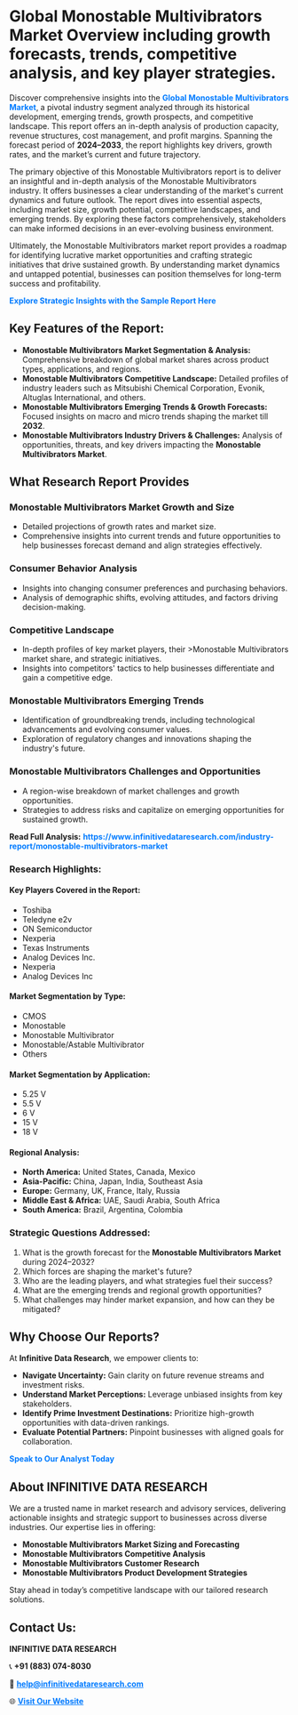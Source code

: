 <h1>Global Monostable Multivibrators Market Overview including growth forecasts, trends, competitive analysis, and key player strategies.</h1>
<p>
Discover comprehensive insights into the 
<a href="https://www.infinitivedataresearch.com/industry-report/monostable-multivibrators-market" rel="dofollow" style="color: #007BFF; text-decoration: none;"><strong>Global Monostable Multivibrators Market</strong></a>, a pivotal industry segment analyzed through its historical development, emerging trends, growth prospects, and competitive landscape. This report offers an in-depth analysis of production capacity, revenue structures, cost management, and profit margins. Spanning the forecast period of <strong>2024–2033</strong>, the report highlights key drivers, growth rates, and the market’s current and future trajectory.
</p>
<p>
The primary objective of this Monostable Multivibrators report is to deliver an insightful and in-depth analysis of the Monostable Multivibrators industry. It offers businesses a clear understanding of the market's current dynamics and future outlook. The report dives into essential aspects, including market size, growth potential, competitive landscapes, and emerging trends. By exploring these factors comprehensively, stakeholders can make informed decisions in an ever-evolving business environment.
</p>
<p>
Ultimately, the Monostable Multivibrators market report provides a roadmap for identifying lucrative market opportunities and crafting strategic initiatives that drive sustained growth. By understanding market dynamics and untapped potential, businesses can position themselves for long-term success and profitability.
</p>
<p>
<a href="https://www.infinitivedataresearch.com/request-sample/reportId=106418" style="color: #007BFF; text-decoration: none;"><strong>Explore Strategic Insights with the Sample Report Here</strong></a>
</p>

<h2>Key Features of the Report:</h2>
<ul>
<li><strong>Monostable Multivibrators Market Segmentation & Analysis:</strong> Comprehensive breakdown of global market shares across product types, applications, and regions.</li>
<li><strong>Monostable Multivibrators Competitive Landscape:</strong> Detailed profiles of industry leaders such as Mitsubishi Chemical Corporation, Evonik, Altuglas International, and others.</li>
<li><strong>Monostable Multivibrators Emerging Trends & Growth Forecasts:</strong> Focused insights on macro and micro trends shaping the market till <strong>2032</strong>.</li>
<li><strong>Monostable Multivibrators Industry Drivers & Challenges:</strong> Analysis of opportunities, threats, and key drivers impacting the <strong>Monostable Multivibrators Market</strong>.</li>
</ul>

<h2>What Research Report Provides</h2>
<h3>Monostable Multivibrators Market Growth and Size</h3>
<ul>
<li>Detailed projections of growth rates and market size.</li>
<li>Comprehensive insights into current trends and future opportunities to help businesses forecast demand and align strategies effectively.</li>
</ul>

<h3>Consumer Behavior Analysis</h3>
<ul>
<li>Insights into changing consumer preferences and purchasing behaviors.</li>
<li>Analysis of demographic shifts, evolving attitudes, and factors driving decision-making.</li>
</ul>

<h3>Competitive Landscape</h3>
<ul>
<li>In-depth profiles of key market players, their >Monostable Multivibrators market share, and strategic initiatives.</li>
<li>Insights into competitors' tactics to help businesses differentiate and gain a competitive edge.</li>
</ul>

<h3>Monostable Multivibrators Emerging Trends</h3>
<ul>
<li>Identification of groundbreaking trends, including technological advancements and evolving consumer values.</li>
<li>Exploration of regulatory changes and innovations shaping the industry's future.</li>
</ul>

<h3>Monostable Multivibrators Challenges and Opportunities</h3>
<ul>
<li>A region-wise breakdown of market challenges and growth opportunities.</li>
<li>Strategies to address risks and capitalize on emerging opportunities for sustained growth.</li>
</ul>
<p><strong>Read Full Analysis:</strong> <a href="https://www.infinitivedataresearch.com/industry-report/monostable-multivibrators-market" rel="dofollow" style="color: #007BFF; text-decoration: none;"><strong>https://www.infinitivedataresearch.com/industry-report/monostable-multivibrators-market</strong></a></p>
<h3>Research Highlights:</h3>
<h4>Key Players Covered in the Report:</h4>
<ul><li>Toshiba</li><li>Teledyne e2v</li><li>ON Semiconductor</li><li>Nexperia</li><li>Texas Instruments</li><li>Analog Devices Inc.</li><li>Nexperia</li><li>Analog Devices Inc</li></ul>
<h4>Market Segmentation by Type:</h4>
<ul><li>CMOS</li><li>Monostable</li><li>Monostable Multivibrator</li><li>Monostable/Astable Multivibrator</li><li>Others</li></ul>
<h4>Market Segmentation by Application:</h4>
<ul><li>5.25 V</li><li>5.5 V</li><li>6 V</li><li>15 V</li><li>18 V</li></ul>

<h4>Regional Analysis:</h4>
<ul>
<li><strong>North America:</strong> United States, Canada, Mexico</li>
<li><strong>Asia-Pacific:</strong> China, Japan, India, Southeast Asia</li>
<li><strong>Europe:</strong> Germany, UK, France, Italy, Russia</li>
<li><strong>Middle East & Africa:</strong> UAE, Saudi Arabia, South Africa</li>
<li><strong>South America:</strong> Brazil, Argentina, Colombia</li>
</ul>

<h3>Strategic Questions Addressed:</h3>
<ol>
<li>What is the growth forecast for the <strong>Monostable Multivibrators Market</strong> during 2024–2032?</li>
<li>Which forces are shaping the market's future?</li>
<li>Who are the leading players, and what strategies fuel their success?</li>
<li>What are the emerging trends and regional growth opportunities?</li>
<li>What challenges may hinder market expansion, and how can they be mitigated?</li>
</ol>

<h2>Why Choose Our Reports?</h2>
<p>At <strong>Infinitive Data Research</strong>, we empower clients to:</p>
<ul>
<li><strong>Navigate Uncertainty:</strong> Gain clarity on future revenue streams and investment risks.</li>
<li><strong>Understand Market Perceptions:</strong> Leverage unbiased insights from key stakeholders.</li>
<li><strong>Identify Prime Investment Destinations:</strong> Prioritize high-growth opportunities with data-driven rankings.</li>
<li><strong>Evaluate Potential Partners:</strong> Pinpoint businesses with aligned goals for collaboration.</li>
</ul>
<p><a href="https://www.infinitivedataresearch.com/industry-report/monostable-multivibrators-market" rel="dofollow" style="color: #007BFF; text-decoration: none;"><strong>Speak to Our Analyst Today</strong></a></p>

<h2>About INFINITIVE DATA RESEARCH</h2>
<p>We are a trusted name in market research and advisory services, delivering actionable insights and strategic support to businesses across diverse industries. Our expertise lies in offering:</p>
<ul>
<li><strong>Monostable Multivibrators Market Sizing and Forecasting</strong></li>
<li><strong>Monostable Multivibrators Competitive Analysis</strong></li>
<li><strong>Monostable Multivibrators Customer Research</strong></li>
<li><strong>Monostable Multivibrators Product Development Strategies</strong></li>
</ul>
<p>Stay ahead in today’s competitive landscape with our tailored research solutions.</p>

<h2>Contact Us:</h2>
<p><strong>INFINITIVE DATA RESEARCH</strong></p>
<p>📞 <strong>+91 (883) 074-8030</strong></p>
<p>📧 <strong><a href="mailto:help@infinitivedataresearch.com" style="color: #007BFF;">help@infinitivedataresearch.com</a></strong></p>
<p>🌐 <strong><a href="https://www.infinitivedataresearch.com" rel="dofollow" style="color: #007BFF;">Visit Our Website</a></strong></p>